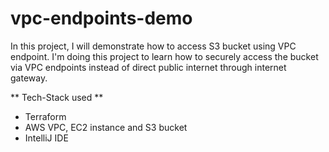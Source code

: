 # vpc-endpoints-demo 
In this project, I will demonstrate how to access S3 bucket using VPC endpoint. I'm doing this project to learn how to securely access the bucket via VPC endpoints instead of direct public internet through internet gateway.

** Tech-Stack used **

- Terraform
- AWS VPC, EC2 instance and S3 bucket
- IntelliJ IDE

